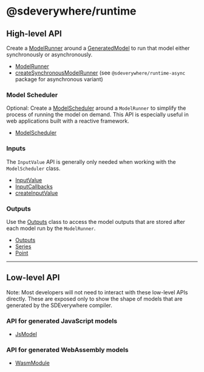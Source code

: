 # @sdeverywhere/runtime

## High-level API

Create a [ModelRunner](interfaces/ModelRunner.md) around a
[GeneratedModel](types/GeneratedModel.md) to run that model either synchronously
or asynchronously.

- [ModelRunner](interfaces/ModelRunner.md)
- [createSynchronousModelRunner](functions/createSynchronousModelRunner.md) (see `@sdeverywhere/runtime-async` package for asynchronous variant)

### Model Scheduler

Optional: Create a [ModelScheduler](classes/ModelScheduler.md) around a `ModelRunner` to
simplify the process of running the model on demand.
This API is especially useful in web applications built with a reactive framework.

- [ModelScheduler](classes/ModelScheduler.md)

### Inputs

The `InputValue` API is generally only needed when working with the `ModelScheduler` class.

- [InputValue](interfaces/InputValue.md)
- [InputCallbacks](interfaces/InputCallbacks.md)
- [createInputValue](functions/createInputValue.md)

### Outputs

Use the [Outputs](classes/Outputs.md) class to access the model outputs that are stored after
each model run by the `ModelRunner`.

- [Outputs](classes/Outputs.md)
- [Series](classes/Series.md)
- [Point](interfaces/Point.md)

---

## Low-level API

Note: Most developers will not need to interact with these low-level APIs directly.
These are exposed only to show the shape of models that are generated by the SDEverywhere compiler.

### API for generated JavaScript models

- [JsModel](interfaces/JsModel.md)

### API for generated WebAssembly models

- [WasmModule](interfaces/WasmModule.md)
